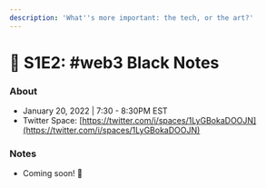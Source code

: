 ```yaml
---
description: 'What''s more important: the tech, or the art?'
---
```


# 🎹 S1E2: #web3 Black Notes

### About

* January 20, 2022 | 7:30 - 8:30PM EST
* Twitter Space: [https://twitter.com/i/spaces/1LyGBokaDOOJN](https://twitter.com/i/spaces/1LyGBokaDOOJN)

### Notes

* Coming soon! 📝
